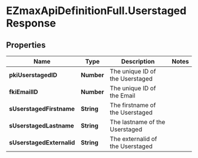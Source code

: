 # EZmaxApiDefinitionFull.UserstagedResponse

## Properties

Name | Type | Description | Notes
------------ | ------------- | ------------- | -------------
**pkiUserstagedID** | **Number** | The unique ID of the Userstaged | 
**fkiEmailID** | **Number** | The unique ID of the Email | 
**sUserstagedFirstname** | **String** | The firstname of the Userstaged | 
**sUserstagedLastname** | **String** | The lastname of the Userstaged | 
**sUserstagedExternalid** | **String** | The externalid of the Userstaged | 


